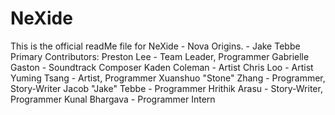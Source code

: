 # NeXide

This is the official readMe file for NeXide - Nova Origins.
                                                          - Jake Tebbe
Primary Contributors:
Preston Lee - Team Leader, Programmer
Gabrielle Gaston - Soundtrack Composer
Kaden Coleman - Artist
Chris Loo - Artist
Yuming Tsang - Artist, Programmer
Xuanshuo "Stone" Zhang - Programmer, Story-Writer
Jacob "Jake" Tebbe - Programmer
Hrithik Arasu - Story-Writer, Programmer
Kunal Bhargava - Programmer Intern


